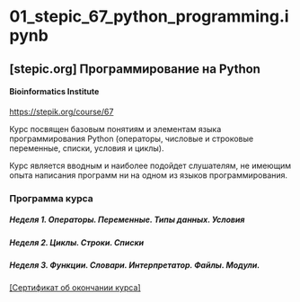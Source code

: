 ﻿# 01_stepic_67_python_programming.ipynb

## [stepic.org] Программирование на Python
#### Bioinformatics Institute
https://stepik.org/course/67

Курс посвящен базовым понятиям и элементам языка программирования Python (операторы, числовые и строковые переменные, списки, условия и циклы). 

Курс является вводным и наиболее подойдет слушателям, не имеющим опыта написания программ ни на одном из языков программирования.

### Программа курса
##### Неделя 1. Операторы. Переменные. Типы данных. Условия
##### Неделя 2. Циклы. Строки. Списки
##### Неделя 3. Функции. Словари. Интерпретатор. Файлы. Модули.

<a href="https://stepik.org/cert/226690">[Сертификат об окончании курса]</a>
